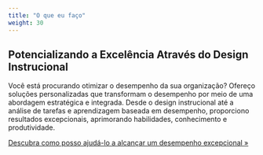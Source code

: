 ```yaml
---
title: "O que eu faço"
weight: 30
---
```


## Potencializando a Excelência Através do Design Instrucional

Você está procurando otimizar o desempenho da sua organização? Ofereço soluções personalizadas que transformam o desempenho por meio de uma abordagem estratégica e integrada. Desde o design instrucional até a análise de tarefas e aprendizagem baseada em desempenho, proporciono resultados excepcionais, aprimorando habilidades, conhecimento e produtividade.

[Descubra como posso ajudá-lo a alcançar um desempenho excepcional »](https://llsaboya.com/pt-br/blog/what-i-do/)
